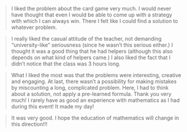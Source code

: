 ---
---

> I liked the problem about the card game very much. I would never have thought that even I would be able to come up with a strategy with which I can always win. There I felt like I could find a solution to whatever problem.

> I really liked the casual attitude of the teacher, not demanding “university-like” seriousness (since he wasn’t this serious either.) I thought it was a good thing that he had helpers (although this also depends on what kind of helpers came.) I also liked the fact that I didn’t notice that the class was 3 hours long.

> What I liked the most was that the problems were interesting, creative and engaging. At last, there wasn’t a possibility for making mistakes by miscounting a long, complicated problem. Here, I had to think about a solution, not apply a pre-learned formula.
Thank you very much! I rarely have as good an experience with mathematics as I had during this event! It made my day!

> It was very good. I hope the education of mathematics will change in this direction!!!
